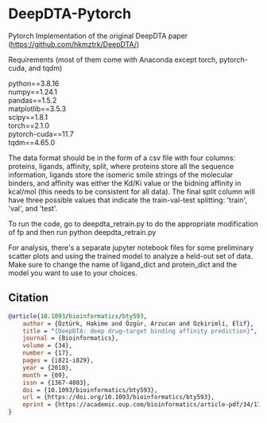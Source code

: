 # DeepDTA-Pytorch
Pytorch Implementation of the original DeepDTA paper (https://github.com/hkmztrk/DeepDTA/)

Requirements (most of them come with Anaconda except torch, pytorch-cuda, and tqdm)

python==3.8.16  
numpy==1.24.1  
pandas==1.5.2  
matplotlib==3.5.3  
scipy==1.8.1  
torch==2.1.0  
pytorch-cuda==11.7  
tqdm==4.65.0  



The data format should be in the form of a csv file with four columns: proteins, ligands, affinity, split, where proteins store all the sequence information, ligands store the isomeric smile strings of the molecular binders, and affinity was either the Kd/Ki value or the bidning affinity in kcal/mol (this needs to be consistent for all data). The final split column will have three possible values that indicate the train-val-test splitting: 'train', 'val', and 'test'.

To run the code, go to deepdta_retrain.py to do the appropriate modification of fp and then run python deepdta_retrain.py

For analysis, there's a separate jupyter notebook files for some preliminary scatter plots and using the trained model to analyze a held-out set of data. Make sure to change the name of ligand_dict and protein_dict and the model you want to use to your choices.


## Citation
```bibtex
@article{10.1093/bioinformatics/bty593,  
    author = {Öztürk, Hakime and Özgür, Arzucan and Ozkirimli, Elif},  
    title = "{DeepDTA: deep drug–target binding affinity prediction}",  
    journal = {Bioinformatics},  
    volume = {34},  
    number = {17},  
    pages = {i821-i829},  
    year = {2018},  
    month = {09},  
    issn = {1367-4803},  
    doi = {10.1093/bioinformatics/bty593},  
    url = {https://doi.org/10.1093/bioinformatics/bty593},  
    eprint = {https://academic.oup.com/bioinformatics/article-pdf/34/17/i821/25702584/bty593.pdf},  
}
```
